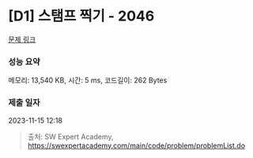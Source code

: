 # [D1] 스탬프 찍기 - 2046 

[문제 링크](https://swexpertacademy.com/main/code/problem/problemDetail.do?contestProbId=AV5QKdT6AyYDFAUq) 

### 성능 요약

메모리: 13,540 KB, 시간: 5 ms, 코드길이: 262 Bytes

### 제출 일자

2023-11-15 12:18



> 출처: SW Expert Academy, https://swexpertacademy.com/main/code/problem/problemList.do